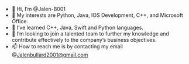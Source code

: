 - 👋 Hi, I’m @Jalen-B001
- 👀 My interests are Python, Java, IOS Development, C++, and Microsoft Office.
- 🌱 I’ve learned C++, Java, Swift and Python languages.
- 💞️ I’m looking to join a talented team to further my knowledge and contribute effectively to the company’s business objectives.
- 📫 How to reach me is by contacting my email @Jalenbullard2001@gmail.com

<!---
Jalen-B001/Jalen-B001 is a ✨ special ✨ repository because its `README.md` (this file) appears on your GitHub profile.
You can click the Preview link to take a look at your changes.
--->
